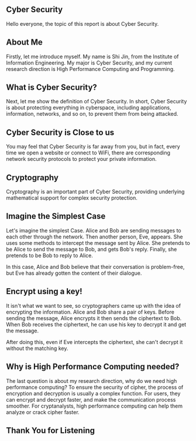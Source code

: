 ## Cyber Security

Hello everyone, the topic of this report is about Cyber Security.

## About Me

Firstly, let me introduce myself. My name is Shi Jin, from the Institute of Information Engineering. My major is Cyber Security, and my current research direction is High Performance Computing and Programming.

## What is Cyber Security?

Next, let me show the definition of Cyber Security. In short, Cyber Security is about protecting everything in cyberspace, including applications, information, networks, and so on, to prevent them from being attacked.

## Cyber Security is Close to us

You may feel that Cyber Security is far away from you, but in fact, every time we open a website or connect to WiFi, there are corresponding network security protocols to protect your private information.

## Cryptography

Cryptography is an important part of Cyber Security, providing underlying mathematical support for complex security protection.

## Imagine the Simplest Case

Let's imagine the simplest Case. Alice and Bob are sending messages to each other through the network. Then another person, Eve, appears. She uses some methods to intercept the message sent by Alice. She pretends to be Alice to send the message to Bob, and gets Bob's reply. Finally, she pretends to be Bob to reply to Alice.

In this case, Alice and Bob believe that their conversation is problem-free, but Eve has already gotten the content of their dialogue.

## Encrypt using a key!

It isn't what we want to see, so cryptographers came up with the idea of encrypting the information. Alice and Bob share a pair of keys. Before sending the message, Alice encrypts it then sends the ciphertext to Bob. When Bob receives the ciphertext, he can use his key to decrypt it and get the message.

After doing this, even if Eve intercepts the ciphertext, she can't decrypt it without the matching key.

## Why is High Performance Computing needed?

The last question is about my research direction, why do we need high performance computing? To ensure the security of cipher, the process of encryption and decryption is usually a complex function. For users, they can encrypt and decrypt faster, and make the communication process smoother. For cryptanalysts, high performance computing can help them analyze or crack cipher faster.

## Thank You for Listening
